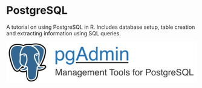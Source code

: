# PostgreSQL
A tutorial on using PostgreSQL in R. Includes database setup, table creation and extracting information using SQL queries.

![pgAdmin Logo](/img/welcome_logo.svg)
